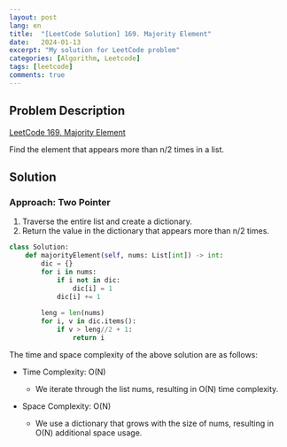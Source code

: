 ```yaml
---
layout: post
lang: en
title:  "[LeetCode Solution] 169. Majority Element"
date:   2024-01-13
excerpt: "My solution for LeetCode problem"
categories: [Algorithm, Leetcode]
tags: [leetcode]
comments: true
---
```


## Problem Description
[LeetCode 169. Majority Element](https://leetcode.com/problems/majority-element/description/?envType=study-plan-v2&envId=top-interview-150)

Find the element that appears more than n/2 times in a list.

## Solution
### Approach: Two Pointer
1) Traverse the entire list and create a dictionary.
2) Return the value in the dictionary that appears more than n/2 times.

```python
class Solution:
    def majorityElement(self, nums: List[int]) -> int:
        dic = {}
        for i in nums:
            if i not in dic:
                dic[i] = 1
            dic[i] += 1
        
        leng = len(nums)
        for i, v in dic.items():
            if v > leng//2 + 1:
                return i
```

The time and space complexity of the above solution are as follows:

* Time Complexity: O(N)
  - We iterate through the list nums, resulting in O(N) time complexity.

* Space Complexity: O(N)
  - We use a dictionary that grows with the size of nums, resulting in O(N) additional space usage.

